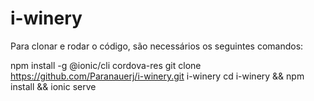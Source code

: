 # i-winery

Para clonar e rodar o código, são necessários os seguintes comandos:


npm install -g @ionic/cli cordova-res
git clone https://github.com/Paranauerj/i-winery.git i-winery
cd i-winery && npm install && ionic serve
